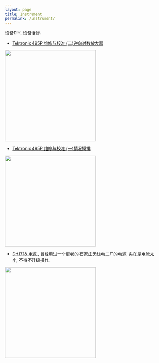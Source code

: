 ```yaml
---
layout: page
title: Instrument
permalink: /instrument/
---
```


设备DIY, 设备维修.

* <a href="{{ site.baseurl }}/tek495-fix-log/"> Tektronix 495P 维修与校准 (二)逆向对数放大器 </a>

<img src="{{site.baseurl}}/images/tek495-fix-21.jpg" class="center"  height="300px" >

* <a href="{{ site.baseurl }}/tek495-fix-state/"> Tektronix 495P 维修与校准 (一)情况摸排 </a>

<img src="{{site.baseurl}}/images/tek495-fix-1.jpg" class="center"  height="300px">


* <a href="{{ site.baseurl }}/DH1718-fix/"> DH1718 电源 </a>, 曾经用过一个更老的 石家庄无线电二厂的电源, 实在是电流太小, 不得不升级换代.

<img src="{{site.baseurl}}/images/dh1718-face.jpg" class="center" height="300px" />


